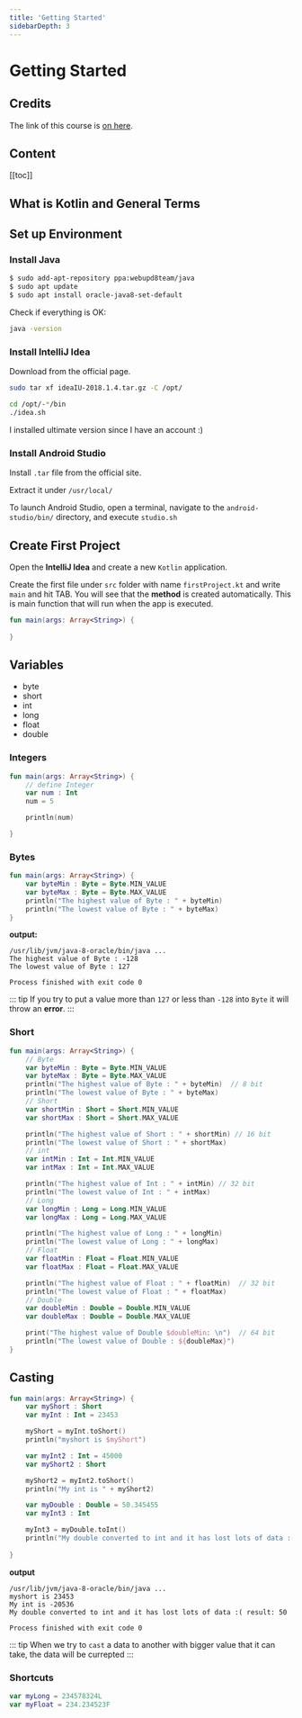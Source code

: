 ```yaml
---
title: 'Getting Started'
sidebarDepth: 3
---
```


# Getting Started


## Credits

The link of this course is [on here](https://www.udemy.com/sifirdan-ileri-seviyeye-kotlin-ve-android-kursu/learn/v4/overview).

## Content

[[toc]]

## What is Kotlin and General Terms

## Set up Environment

### Install Java

```bash
$ sudo add-apt-repository ppa:webupd8team/java
$ sudo apt update
$ sudo apt install oracle-java8-set-default
```

Check if everything is OK:

```bash
java -version
```

### Install IntelliJ Idea

Download from the official page.

```bash
sudo tar xf ideaIU-2018.1.4.tar.gz -C /opt/
```

```bash
cd /opt/-*/bin
./idea.sh
```

I installed ultimate version since I have an account :)

### Install Android Studio

Install `.tar` file from the official site.

Extract it under `/usr/local/`

To launch Android Studio, open a terminal, navigate to the `android-studio/bin/` directory, and execute `studio.sh`


## Create First Project

Open the **IntelliJ Idea** and create a new `Kotlin` application.

Create the first file under `src` folder with name `firstProject.kt` and write `main` and hit TAB. You will see that the **method** is created automatically. This is main function that will run when the app is executed. 

```kotlin
fun main(args: Array<String>) {
        
}
```

## Variables

* byte
* short
* int
* long
* float
* double

### Integers

```kotlin
fun main(args: Array<String>) {
    // define Integer
    var num : Int
    num = 5

    println(num)

}
```

### Bytes

```kotlin
fun main(args: Array<String>) {
    var byteMin : Byte = Byte.MIN_VALUE
    var byteMax : Byte = Byte.MAX_VALUE
    println("The highest value of Byte : " + byteMin)
    println("The lowest value of Byte : " + byteMax)
}
```
**output:**
```
/usr/lib/jvm/java-8-oracle/bin/java ...
The highest value of Byte : -128
The lowest value of Byte : 127

Process finished with exit code 0
```

::: tip
If you try to put a value more than `127` or less than `-128` into `Byte` it will throw an **error**.
:::

### Short

```kotlin
fun main(args: Array<String>) {
    // Byte
    var byteMin : Byte = Byte.MIN_VALUE
    var byteMax : Byte = Byte.MAX_VALUE
    println("The highest value of Byte : " + byteMin)  // 8 bit
    println("The lowest value of Byte : " + byteMax)
    // Short
    var shortMin : Short = Short.MIN_VALUE
    var shortMax : Short = Short.MAX_VALUE

    println("The highest value of Short : " + shortMin) // 16 bit
    println("The lowest value of Short : " + shortMax)
    // int
    var intMin : Int = Int.MIN_VALUE
    var intMax : Int = Int.MAX_VALUE

    println("The highest value of Int : " + intMin) // 32 bit
    println("The lowest value of Int : " + intMax)
    // Long
    var longMin : Long = Long.MIN_VALUE
    var longMax : Long = Long.MAX_VALUE

    println("The highest value of Long : " + longMin)
    println("The lowest value of Long : " + longMax)
    // Float
    var floatMin : Float = Float.MIN_VALUE
    var floatMax : Float = Float.MAX_VALUE

    println("The highest value of Float : " + floatMin)  // 32 bit
    println("The lowest value of Float : " + floatMax)
    // Double
    var doubleMin : Double = Double.MIN_VALUE
    var doubleMax : Double = Double.MAX_VALUE

    print("The highest value of Double $doubleMin: \n")  // 64 bit
    println("The lowest value of Double : ${doubleMax}")
}
```

## Casting

```kotlin
fun main(args: Array<String>) {
    var myShort : Short
    var myInt : Int = 23453

    myShort = myInt.toShort()
    println("myshort is $myShort")

    var myInt2 : Int = 45000
    var myShort2 : Short

    myShort2 = myInt2.toShort()
    println("My int is " + myShort2)

    var myDouble : Double = 50.345455
    var myInt3 : Int

    myInt3 = myDouble.toInt()
    println("My double converted to int and it has lost lots of data :( result: " + myInt3)
    
}
```
**output**
```
/usr/lib/jvm/java-8-oracle/bin/java ...
myshort is 23453
My int is -20536
My double converted to int and it has lost lots of data :( result: 50

Process finished with exit code 0
```
::: tip
When we try to `cast` a data to another with bigger value that it can take, the data will be currepted
:::

### Shortcuts

```kotlin
var myLong = 234578324L
var myFloat = 234.234523F
```